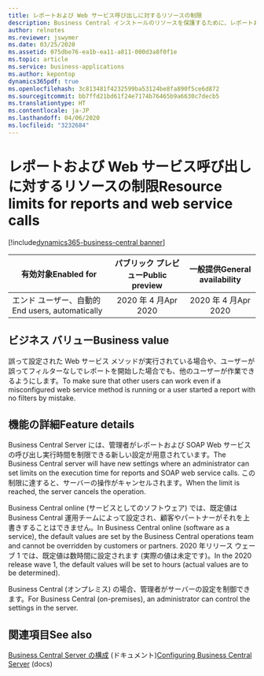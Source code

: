 ```yaml
---
title: レポートおよび Web サービス呼び出しに対するリソースの制限
description: Business Central インストールのリソースを保護するために、レポートおよび SOAP Web サービス呼び出しの最大実行時間に制限を構成できるようになりました
author: relnotes
ms.reviewer: jswymer
ms.date: 03/25/2020
ms.assetid: 075dbe76-ea1b-ea11-a811-000d3a8f0f1e
ms.topic: article
ms.service: business-applications
ms.author: kepontop
dynamics365pdf: true
ms.openlocfilehash: 3c813481f4232599ba53124be8fa890f5ce6d872
ms.sourcegitcommit: bb7ffd21bd61f24e7174b76465b9a6630c7decb5
ms.translationtype: HT
ms.contentlocale: ja-JP
ms.lasthandoff: 04/06/2020
ms.locfileid: "3232684"
---
```

# <a name="resource-limits-for-reports-and-web-service-calls"></a><span data-ttu-id="2e966-103">レポートおよび Web サービス呼び出しに対するリソースの制限</span><span class="sxs-lookup"><span data-stu-id="2e966-103">Resource limits for reports and web service calls</span></span>
[!include[dynamics365-business-central banner](../includes/dynamics365-business-central.md)]

| <span data-ttu-id="2e966-104">有効対象</span><span class="sxs-lookup"><span data-stu-id="2e966-104">Enabled for</span></span>    |  <span data-ttu-id="2e966-105">パブリック プレビュー</span><span class="sxs-lookup"><span data-stu-id="2e966-105">Public preview</span></span> | <span data-ttu-id="2e966-106">一般提供</span><span class="sxs-lookup"><span data-stu-id="2e966-106">General availability</span></span> | 
| ---------- | :----------: |:----------: |
|<span data-ttu-id="2e966-107">エンド ユーザー、自動的</span><span class="sxs-lookup"><span data-stu-id="2e966-107">End users, automatically</span></span>|<span data-ttu-id="2e966-108">2020 年 4 月</span><span class="sxs-lookup"><span data-stu-id="2e966-108">Apr 2020</span></span>| <span data-ttu-id="2e966-109">2020 年 4 月</span><span class="sxs-lookup"><span data-stu-id="2e966-109">Apr 2020</span></span>|


## <a name="business-value"></a><span data-ttu-id="2e966-110">ビジネス バリュー</span><span class="sxs-lookup"><span data-stu-id="2e966-110">Business value</span></span>
<!-- bv start -->
<span data-ttu-id="2e966-111">誤って設定された Web サービス メソッドが実行されている場合や、ユーザーが誤ってフィルターなしでレポートを開始した場合でも、他のユーザーが作業できるようにします。</span><span class="sxs-lookup"><span data-stu-id="2e966-111">To make sure that other users can work even if a misconfigured web service method is running or a user started a report with no filters by mistake.</span></span>
<!-- bv end -->



## <a name="feature-details"></a><span data-ttu-id="2e966-112">機能の詳細</span><span class="sxs-lookup"><span data-stu-id="2e966-112">Feature details</span></span>
<!--feature detail start -->
<span data-ttu-id="2e966-113">Business Central Server には、管理者がレポートおよび SOAP Web サービスの呼び出し実行時間を制限できる新しい設定が用意されています。</span><span class="sxs-lookup"><span data-stu-id="2e966-113">The Business Central server will have new settings where an administrator can set limits on the execution time for reports and SOAP web service calls.</span></span> <span data-ttu-id="2e966-114">この制限に達すると、サーバーの操作がキャンセルされます。</span><span class="sxs-lookup"><span data-stu-id="2e966-114">When the limit is reached, the server cancels the operation.</span></span>

<span data-ttu-id="2e966-115">Business Central online (サービスとしてのソフトウェア) では、既定値は Business Central 運用チームによって設定され、顧客やパートナーがそれを上書きすることはできません。</span><span class="sxs-lookup"><span data-stu-id="2e966-115">In Business Central online (software as a service), the default values are set by the Business Central operations team and cannot be overridden by customers or partners.</span></span> <span data-ttu-id="2e966-116">2020 年リリース ウェーブ 1 では、既定値は数時間に設定されます (実際の値は未定です)。</span><span class="sxs-lookup"><span data-stu-id="2e966-116">In the 2020 release wave 1, the default values will be set to hours (actual values are to be determined).</span></span>

<span data-ttu-id="2e966-117">Business Central (オンプレミス) の場合、管理者がサーバーの設定を制御できます。</span><span class="sxs-lookup"><span data-stu-id="2e966-117">For Business Central (on-premises), an administrator can control the settings in the server.</span></span>
<!--feature detail end -->










## <a name="see-also"></a><span data-ttu-id="2e966-118">関連項目</span><span class="sxs-lookup"><span data-stu-id="2e966-118">See also</span></span>


<!--docs start-->
<span data-ttu-id="2e966-119">[Business Central Server の構成](https://docs.microsoft.com/dynamics365/business-central/dev-itpro/administration/configure-server-instance?) (ドキュメント)</span><span class="sxs-lookup"><span data-stu-id="2e966-119">[Configuring Business Central Server](https://docs.microsoft.com/dynamics365/business-central/dev-itpro/administration/configure-server-instance?) (docs)</span></span>
<!--docs end-->

